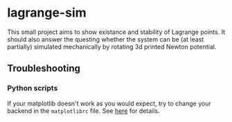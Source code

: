 # lagrange-sim

This small project aims to show existance and stability of Lagrange points. 
It should also answer the questing whether the system can be (at least partially)
simulated mechanically by rotating 3d printed Newton potential.

## Troubleshooting

### Python scripts

If your matplotlib doesn't work as you would expect, try to change your backend in the `matplotlibrc` file.
See [here](https://matplotlib.org/stable/tutorials/introductory/customizing.html#customizing-with-matplotlibrc-files) for details.